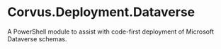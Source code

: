 # Corvus.Deployment.Dataverse

A PowerShell module to assist with code-first deployment of Microsoft Dataverse schemas.
